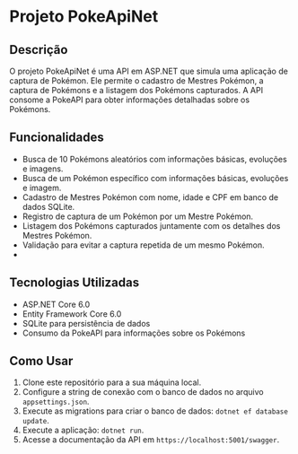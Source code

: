 # Projeto PokeApiNet

## Descrição
O projeto PokeApiNet é uma API em ASP.NET que simula uma aplicação de captura de Pokémon. Ele permite o cadastro de Mestres Pokémon, a captura de Pokémons e a listagem dos Pokémons capturados. A API consome a PokeAPI para obter informações detalhadas sobre os Pokémons.

## Funcionalidades
- Busca de 10 Pokémons aleatórios com informações básicas, evoluções e imagens.
- Busca de um Pokémon específico com informações básicas, evoluções e imagem.
- Cadastro de Mestres Pokémon com nome, idade e CPF em banco de dados SQLite.
- Registro de captura de um Pokémon por um Mestre Pokémon. 
- Listagem dos Pokémons capturados juntamente com os detalhes dos Mestres Pokémon.
- Validação para evitar a captura repetida de um mesmo Pokémon.
- 
## Tecnologias Utilizadas
- ASP.NET Core 6.0
- Entity Framework Core 6.0
- SQLite para persistência de dados
- Consumo da PokeAPI para informações sobre os Pokémons

## Como Usar
1. Clone este repositório para a sua máquina local.
2. Configure a string de conexão com o banco de dados no arquivo `appsettings.json`.
3. Execute as migrations para criar o banco de dados: `dotnet ef database update`.
4. Execute a aplicação: `dotnet run`.
5. Acesse a documentação da API em `https://localhost:5001/swagger`.
